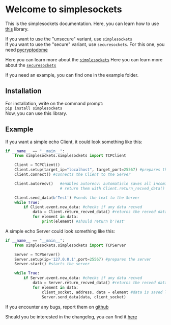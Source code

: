 # Welcome to simplesockets

This is the simplesockets documentation. Here, you can learn how to use 
[this](https://github.com/MrPoisen/simplesockets) library.  

If you want to use the "unsecure" variant, use ``simplesockets``  
If you want to use the "secure" variant, use `securesockets`. For this one, you need 
[pycryptodome](https://pypi.org/project/pycryptodome/)  

Here you can learn more about the [``simplesockets``](simple_sockets_selfwritten.md)
Here you can learn more about the [`securesockets`](Securesockets_selfwritten.md)

If you need an example, you can find one in the example folder.

## Installation  

For installation, write on the command prompt:  
`pip install simplesockets`  
Now, you can use this library.  

## Example  

If you want a simple echo Client, it could look something like this:

```` python
if __name__ == "__main__":
    from simplesockets.simplesockets import TCPClient

    Client = TCPClient()
    Client.setup(target_ip="localhost", target_port=25567) #prepares the Client
    Client.connect() #connects the Client to the Server

    Client.autorecv()   #enables autorecv: automaticle saves all incoming data in Client.recved_data,
                        # return them with Client.return_recved_data()

    Client.send_data(b'Test') #sends the text to the Server
    while True:
        if Client.event.new_data: #checks if any data recved
            data = Client.return_recved_data() #returns the recved data as a list
            for element in data:
                print(element) #should return b'Test'
````

A simple echo Server could look something like this:
```` python
if __name__ == "__main__":
    from simplesockets.simplesockets import TCPServer

    Server = TCPServer()
    Server.setup(ip='127.0.0.1',port=25567) #prepares the server
    Server.start() #starts the server

    while True:
        if Server.event.new_data: #checks if any data recved
            data = Server.return_recved_data() #returns the recved data as a list
            for element in data:
                client_socket, address, data = element #data is saved like this (client_socket,address,recved_data)
                Server.send_data(data, client_socket)
````

If you encounter any bugs, report them on [github](https://github.com/MrPoisen/simplesockets)

Should you be interested in the changelog, you can find it [here](Changelog.md)